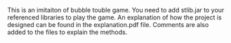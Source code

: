 This is an imitaiton of bubble touble game. You need to add stlib.jar to your referenced libraries to play the game. An explanation of how the project is designed can be found in the explanation.pdf file. Comments are also added to the files to explain the methods.
